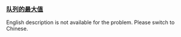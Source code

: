 ### [队列的最大值](https://leetcode.com/problems/dui-lie-de-zui-da-zhi-lcof)

<p>English description is not available for the problem. Please switch to Chinese.</p>